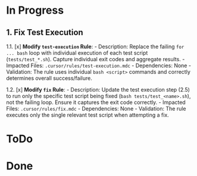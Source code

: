# In Progress

## 1. Fix Test Execution

1.1. [x] **Modify `test-execution` Rule**:
    - Description: Replace the failing `for ... bash` loop with individual execution of each test script (`tests/test_*.sh`). Capture individual exit codes and aggregate results.
    - Impacted Files: `.cursor/rules/test-execution.mdc`
    - Dependencies: None
    - Validation: The rule uses individual `bash <script>` commands and correctly determines overall success/failure.

1.2. [x] **Modify `fix` Rule**:
    - Description: Update the test execution step (2.5) to run only the specific test script being fixed (`bash tests/test_<name>.sh`), not the failing loop. Ensure it captures the exit code correctly.
    - Impacted Files: `.cursor/rules/fix.mdc`
    - Dependencies: None
    - Validation: The rule executes only the single relevant test script when attempting a fix.

# ToDo

# Done

